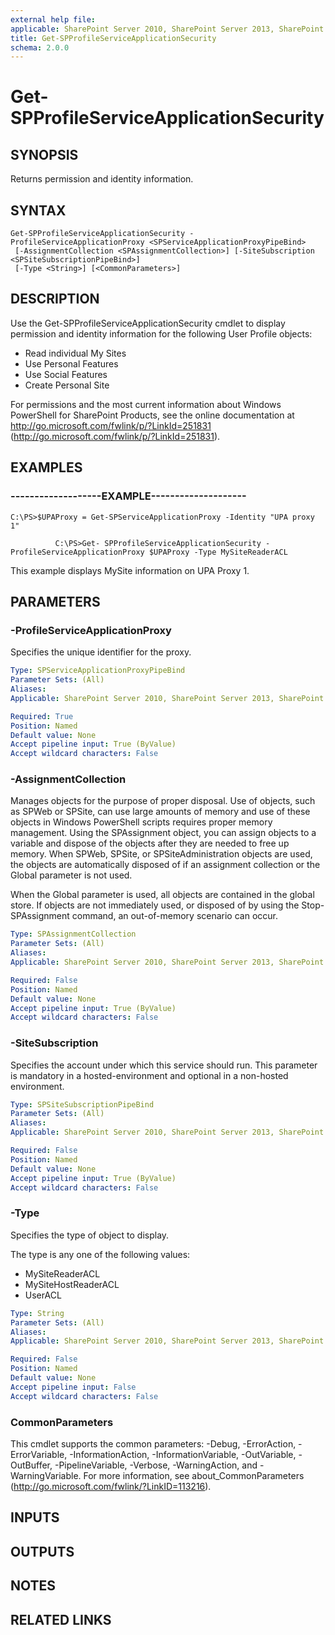 ```yaml
---
external help file: 
applicable: SharePoint Server 2010, SharePoint Server 2013, SharePoint Server 2016
title: Get-SPProfileServiceApplicationSecurity
schema: 2.0.0
---
```


# Get-SPProfileServiceApplicationSecurity

## SYNOPSIS
Returns permission and identity information.

## SYNTAX

```
Get-SPProfileServiceApplicationSecurity -ProfileServiceApplicationProxy <SPServiceApplicationProxyPipeBind>
 [-AssignmentCollection <SPAssignmentCollection>] [-SiteSubscription <SPSiteSubscriptionPipeBind>]
 [-Type <String>] [<CommonParameters>]
```

## DESCRIPTION
Use the Get-SPProfileServiceApplicationSecurity cmdlet to display permission and identity information for the following User Profile objects:

- Read individual My Sites
- Use Personal Features
- Use Social Features
- Create Personal Site

For permissions and the most current information about Windows PowerShell for SharePoint Products, see the online documentation at http://go.microsoft.com/fwlink/p/?LinkId=251831 (http://go.microsoft.com/fwlink/p/?LinkId=251831).

## EXAMPLES

### -------------------EXAMPLE-------------------- 
```
C:\PS>$UPAProxy = Get-SPServiceApplicationProxy -Identity "UPA proxy 1"

          C:\PS>Get- SPProfileServiceApplicationSecurity - ProfileServiceApplicationProxy $UPAProxy -Type MySiteReaderACL
```

This example displays MySite information on UPA Proxy 1.

## PARAMETERS

### -ProfileServiceApplicationProxy
Specifies the unique identifier for the proxy.

```yaml
Type: SPServiceApplicationProxyPipeBind
Parameter Sets: (All)
Aliases: 
Applicable: SharePoint Server 2010, SharePoint Server 2013, SharePoint Server 2016

Required: True
Position: Named
Default value: None
Accept pipeline input: True (ByValue)
Accept wildcard characters: False
```

### -AssignmentCollection
Manages objects for the purpose of proper disposal.
Use of objects, such as SPWeb or SPSite, can use large amounts of memory and use of these objects in Windows PowerShell scripts requires proper memory management.
Using the SPAssignment object, you can assign objects to a variable and dispose of the objects after they are needed to free up memory.
When SPWeb, SPSite, or SPSiteAdministration objects are used, the objects are automatically disposed of if an assignment collection or the Global parameter is not used.

When the Global parameter is used, all objects are contained in the global store.
If objects are not immediately used, or disposed of by using the Stop-SPAssignment command, an out-of-memory scenario can occur.

```yaml
Type: SPAssignmentCollection
Parameter Sets: (All)
Aliases: 
Applicable: SharePoint Server 2010, SharePoint Server 2013, SharePoint Server 2016

Required: False
Position: Named
Default value: None
Accept pipeline input: True (ByValue)
Accept wildcard characters: False
```

### -SiteSubscription
Specifies the account under which this service should run.
This parameter is mandatory in a hosted-environment and optional in a non-hosted environment.

```yaml
Type: SPSiteSubscriptionPipeBind
Parameter Sets: (All)
Aliases: 
Applicable: SharePoint Server 2010, SharePoint Server 2013, SharePoint Server 2016

Required: False
Position: Named
Default value: None
Accept pipeline input: True (ByValue)
Accept wildcard characters: False
```

### -Type
Specifies the type of object to display.

The type is any one of the following values:

- MySiteReaderACL
- MySiteHostReaderACL
- UserACL

```yaml
Type: String
Parameter Sets: (All)
Aliases: 
Applicable: SharePoint Server 2010, SharePoint Server 2013, SharePoint Server 2016

Required: False
Position: Named
Default value: None
Accept pipeline input: False
Accept wildcard characters: False
```

### CommonParameters
This cmdlet supports the common parameters: -Debug, -ErrorAction, -ErrorVariable, -InformationAction, -InformationVariable, -OutVariable, -OutBuffer, -PipelineVariable, -Verbose, -WarningAction, and -WarningVariable. For more information, see about_CommonParameters (http://go.microsoft.com/fwlink/?LinkID=113216).

## INPUTS

## OUTPUTS

## NOTES

## RELATED LINKS

